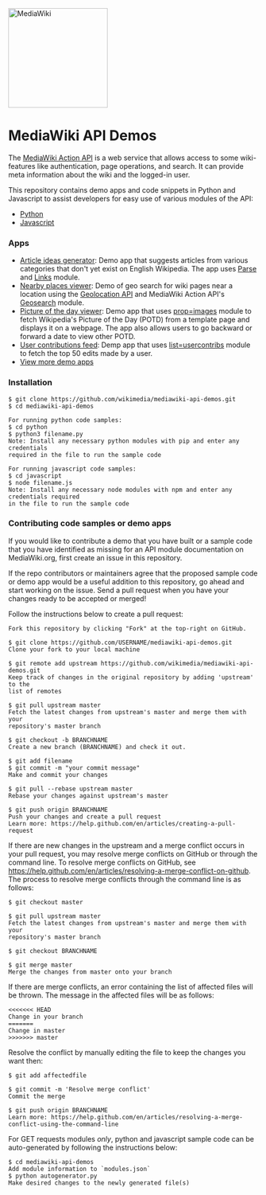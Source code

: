 <img src="https://upload.wikimedia.org/wikipedia/commons/thumb/b/bb/MediaWiki-notext.svg/500px-MediaWiki-notext.svg.png" height="200px" alt="MediaWiki"/>

# MediaWiki API Demos
The [MediaWiki Action API](https://www.mediawiki.org/wiki/API:Main_page) is a web service that allows access to some wiki-features like authentication, page operations, and search. It can provide meta information about the wiki and the logged-in user.

This repository contains demo apps and code snippets in Python and Javascript to assist developers for easy use of various modules of the API: 
* [Python](python/)
* [Javascript](javascript/)

### Apps
* [Article ideas generator](apps/article-ideas-generator):
Demo app that suggests articles from various categories that don't yet exist on English Wikipedia. The app uses [Parse](https://www.mediawiki.org/wiki/API:Parse) and [Links](https://www.mediawiki.org/wiki/API:Links) module.
* [Nearby places viewer](apps/nearby-places-viewer):
Demo of geo search for wiki pages near a location using the [Geolocation API](https://developer.mozilla.org/en-US/docs/Web/API/Geolocation_API) and MediaWiki Action API's [Geosearch](https://www.mediawiki.org/wiki/API:Geosearch) module.
* [Picture of the day viewer](apps/picture-of-the-day-viewer):
Demo app that uses [prop=images](https://www.mediawiki.org/wiki/API:Images) module to fetch Wikipedia's Picture of the Day (POTD) from a template page and displays it on a webpage. The app also allows users to go backward or forward a date to view other POTD.
* [User contributions feed](apps/user-contributions-feed):
Demp app that uses [list=usercontribs](https://www.mediawiki.org/wiki/API:Usercontribs) module to fetch the top 50 edits made by a user.
* [View more demo apps](apps/)

### Installation
```
$ git clone https://github.com/wikimedia/mediawiki-api-demos.git
$ cd mediawiki-api-demos

For running python code samples: 
$ cd python
$ python3 filename.py 
Note: Install any necessary python modules with pip and enter any credentials 
required in the file to run the sample code

For running javascript code samples:
$ cd javascript
$ node filename.js
Note: Install any necessary node modules with npm and enter any credentials required
in the file to run the sample code
```

### Contributing code samples or demo apps
If you would like to contribute a demo that you have built or a sample code that you have identified as missing for an API module documentation on MediaWiki.org, first create an issue in this repository. 

If the repo contributors or maintainers agree that the proposed sample code or demo app would be a useful addition to this repository, go ahead and start working on the issue. Send a pull request when you have your changes ready to be accepted or merged! 

Follow the instructions below to create a pull request: 
```
Fork this repository by clicking "Fork" at the top-right on GitHub.

$ git clone https://github.com/USERNAME/mediawiki-api-demos.git
Clone your fork to your local machine

$ git remote add upstream https://github.com/wikimedia/mediawiki-api-demos.git
Keep track of changes in the original repository by adding 'upstream' to the
list of remotes

$ git pull upstream master
Fetch the latest changes from upstream's master and merge them with your
repository's master branch

$ git checkout -b BRANCHNAME
Create a new branch (BRANCHNAME) and check it out.

$ git add filename
$ git commit -m "your commit message"
Make and commit your changes

$ git pull --rebase upstream master
Rebase your changes against upstream's master

$ git push origin BRANCHNAME
Push your changes and create a pull request
Learn more: https://help.github.com/en/articles/creating-a-pull-request
```
If there are new changes in the upstream and a merge conflict occurs in your pull request, you may resolve merge conflicts on GitHub or through the command line. To resolve merge conflicts on GitHub, see https://help.github.com/en/articles/resolving-a-merge-conflict-on-github.
The process to resolve merge conflicts through the command line is as follows:
```
$ git checkout master

$ git pull upstream master
Fetch the latest changes from upstream's master and merge them with your
repository's master branch

$ git checkout BRANCHNAME

$ git merge master
Merge the changes from master onto your branch
```
If there are merge conflicts, an error containing the list of affected files will be thrown. The message in the affected files will be as follows:
```
<<<<<<< HEAD
Change in your branch
=======
Change in master
>>>>>>> master
```
Resolve the conflict by manually editing the file to keep the changes you want then:
```
$ git add affectedfile

$ git commit -m 'Resolve merge conflict'
Commit the merge

$ git push origin BRANCHNAME
Learn more: https://help.github.com/en/articles/resolving-a-merge-conflict-using-the-command-line
```
For GET requests modules _only_, python and javascript sample code can be auto-generated by following the instructions below:
```
$ cd mediawiki-api-demos
Add module information to `modules.json`
$ python autogenerator.py
Make desired changes to the newly generated file(s)
```

